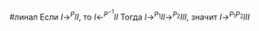 #линал 
Если $I \rightarrow^P II$, то $I \leftarrow^{P^{-1}} II$
Тогда $I \rightarrow^{P_1} II \rightarrow^{P_2} III$, значит $I \rightarrow^{P_1P_2} III$